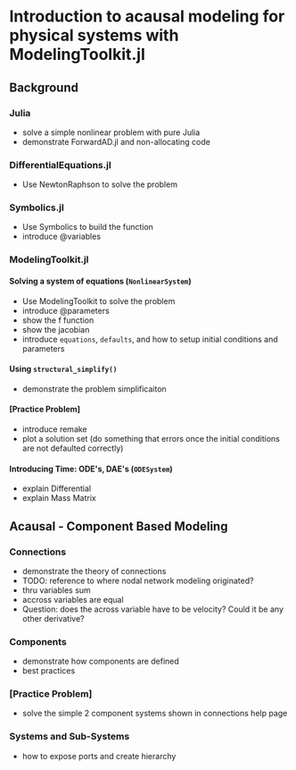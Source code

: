 # Introduction to acausal modeling for physical systems with ModelingToolkit.jl

## Background
### Julia
- solve a simple nonlinear problem with pure Julia
- demonstrate ForwardAD.jl and non-allocating code

### DifferentialEquations.jl
- Use NewtonRaphson to solve the problem

### Symbolics.jl
- Use Symbolics to build the function
- introduce @variables

### ModelingToolkit.jl

#### Solving a system of equations (`NonlinearSystem`)
- Use ModelingToolkit to solve the problem
- introduce @parameters
- show the f function
- show the jacobian
- introduce `equations`, `defaults`, and how to setup initial conditions and parameters

#### Using `structural_simplify()`
- demonstrate the problem simplificaiton

#### [Practice Problem]
- introduce remake
- plot a solution set (do something that errors once the initial conditions are not defaulted correctly)


#### Introducing Time: ODE's, DAE's (`ODESystem`)
- explain Differential
- explain Mass Matrix





## Acausal - Component Based Modeling
 



### Connections
- demonstrate the theory of connections
- TODO: reference to where nodal network modeling originated?
- thru variables sum
- accross variables are equal
- Question: does the across variable have to be velocity?  Could it be any other derivative?

### Components
- demonstrate how components are defined
- best practices

### [Practice Problem]
- solve the simple 2 component systems shown in connections help page

### Systems and Sub-Systems
- how to expose ports and create hierarchy

